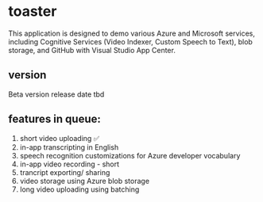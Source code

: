 # toaster
This application is designed to demo various Azure and Microsoft services, including Cognitive Services (Video Indexer, Custom Speech to Text), blob storage, and GitHub with Visual Studio App Center.

## version
Beta version release date tbd


## features in queue:

1. short video uploading ✅
2. in-app transcripting in English
3. speech recognition customizations for Azure developer vocabulary
4. in-app video recording - short
5. trancript exporting/ sharing
6. video storage using Azure blob storage
7. long video uploading using batching
 

